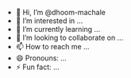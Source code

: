 - 👋 Hi, I’m @dhoom-machale
- 👀 I’m interested in ...
- 🌱 I’m currently learning ...
- 💞️ I’m looking to collaborate on ...
- 📫 How to reach me ...
- 😄 Pronouns: ...
- ⚡ Fun fact: ...

<!---
dhoom-machale/dhoom-machale is a ✨ special ✨ repository because its `README.md` (this file) appears on your GitHub profile.
You can click the Preview link to take a look at your changes.
--->
